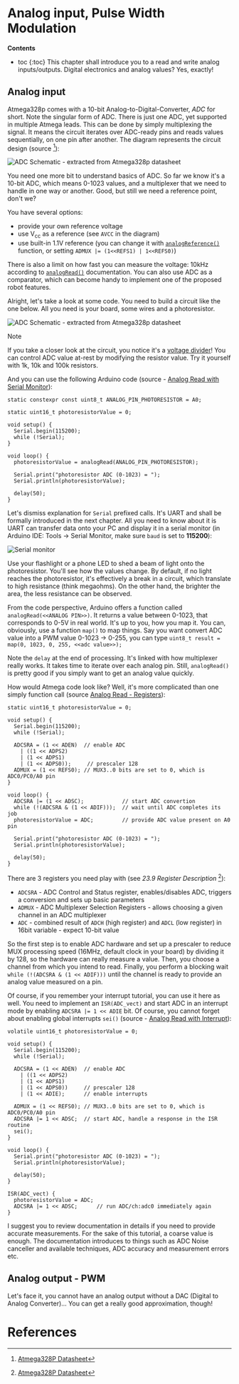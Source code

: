# Analog input, Pulse Width Modulation

**Contents**
* toc
{:toc}
This chapter shall introduce you to a read and write analog inputs/outputs. Digital electronics and 
analog values? Yes, exactly!

## Analog input

Atmega328p comes with a 10-bit Analog-to-Digital-Converter, *ADC* for short. Note the singular form of ADC. There is just one ADC, yet supported in multiple Atmega leads. This can be done by simply
multiplexing the signal. It means the circuit iterates over ADC-ready pins and reads values sequentially, on one pin after another. The diagram represents the circuit design (source [^1]):

![ADC Schematic - extracted from Atmega328p datasheet](./assets/images/chapter_2/1_adc_block_schematic.png)

You need one more bit to understand basics of ADC. So far we know it's a 10-bit ADC, which means 0-1023 values, and a multiplexer that we need to handle in one way or another. Good, but still we need a reference point, don't we?

You have several options:
* provide your own reference voltage
* use V<sub>cc</sub> as a reference (see `AVCC` in the diagram)
* use built-in 1.1V reference (you can change it with [`analogReference()`](https://www.arduino.cc/reference/en/language/functions/analog-io/analogreference/) function, or setting 
`ADMUX |= (1<<REFS1) | 1<<REFS0)`)

There is also a limit on how fast you can measure the voltage: 10kHz according to [`analogRead()`](https://www.arduino.cc/reference/en/language/functions/analog-io/analogread/) documentation. You can also use ADC as a comparator, which can become handy to implement one of the proposed robot features.

Alright, let's take a look at some code. You need to build a circuit like the one below. All you need is your board, some wires and a photoresistor.

![ADC Schematic - extracted from Atmega328p datasheet](./assets/images/chapter_2/2_photoresistor_circuit.png)

> [!NOTE]
> If you take a closer look at the circuit, you notice it's a [voltage divider](https://en.wikipedia.org/wiki/Voltage_divider)! You can control ADC value at-rest by modifying the resistor value. Try it yourself with 1k, 10k and 100k resistors.

And you can use the following Arduino code (source - [Analog Read with Serial Monitor](./assets/code/chapter_2/2_analog_read_serial_monitor/2_analog_read_serial_monitor.ino)):
```
static constexpr const uint8_t ANALOG_PIN_PHOTORESISTOR = A0; 

static uint16_t photoresistorValue = 0;

void setup() {
  Serial.begin(115200);
  while (!Serial);
}

void loop() {
  photoresistorValue = analogRead(ANALOG_PIN_PHOTORESISTOR);

  Serial.print("photoresistor ADC (0-1023) = ");
  Serial.println(photoresistorValue);

  delay(50);
}

```

Let's dismiss explanation for `Serial` prefixed calls. It's UART and shall be formally introduced in the next chapter. All you need to know about it is UART can transfer data onto your PC and display it in a serial monitor (in Arduino IDE: Tools -> Serial Monitor, make sure `baud` is set to **115200**):

![Serial monitor](./assets/images/chapter_2/2_serial_monitor_photoresistor.png)

Use your flashlight or a phone LED to shed a beam of light onto the photoresistor. You'll see how the 
values change. By default, if no light reaches the photoresistor, it's effectively a break in a 
circuit, which translate to high resistance (think megaohms). On the other hand, the brighter the 
area, the less resistance can be observed.

From the code perspective, Arduino offers a function called `analogRead(<<ANALOG PIN>>)`. It returns a value between 0-1023, that corresponds to 0-5V in real world. It's up to you, how you map it. You can, obviously, use a function `map()` to map things. Say you want convert ADC value into a PWM value 0-1023 -> 0-255, you can type `uint8_t result = map(0, 1023, 0, 255, <<adc value>>);`

Note the `delay` at the end of processing. It's linked with how multiplexer really works. It takes 
time to iterate over each analog pin. Still, `analogRead()` is pretty good if you simply want to get 
an analog value quickly.

How would Atmega code look like? Well, it's more complicated than one simply function call (source [Analog Read - Registers](./assets/code/chapter_2/2_2_analog_read_atmega_registers_adc0/2_2_analog_read_atmega_registers_adc0.ino)):

```
static uint16_t photoresistorValue = 0;

void setup() {
  Serial.begin(115200);
  while (!Serial);
  
  ADCSRA = (1 << ADEN)  // enable ADC
    | ((1 << ADPS2) 
    | (1 << ADPS1) 
    | (1 << ADPS0));     // prescaler 128
  ADMUX = (1 << REFS0); // MUX3..0 bits are set to 0, which is ADC0/PC0/A0 pin
}

void loop() {  
  ADCSRA |= (1 << ADSC);            // start ADC convertion
  while (!(ADCSRA & (1 << ADIF)));  // wait until ADC completes its job
  photoresistorValue = ADC;         // provide ADC value present on A0 pin

  Serial.print("photoresistor ADC (0-1023) = ");
  Serial.println(photoresistorValue);

  delay(50);
}
```

There are 3 registers you need play with (see *23.9 Register Description* [^1]):
* `ADCSRA` - ADC Control and Status register, enables/disables ADC, triggers a conversion and sets up basic parameters
* `ADMUX` - ADC Multiplexer Selection Registers - allows choosing a given channel in an ADC multiplexer
* `ADC` - combined result of `ADCH` (high register) and `ADCL` (low register) in 16bit variable - expect 10-bit value

So the first step is to enable ADC hardware and set up a prescaler to reduce MUX processing speed 
(16MHz, default clock in your board) by dividing it by 128, so the hardware can really measure a 
value. Then, you choose a channel from which you intend to read. Finally, you perform a blocking wait 
`while (!(ADCSRA & (1 << ADIF)))` until the channel is ready to provide an analog value measured on a pin.

Of course, if you remember your interrupt tutorial, you can use it here as well. You need to implement an `ISR(ADC_vect)` and start ADC in an interrupt mode by enabling `ADCSRA |= 1 << ADIE` bit. Of course, you cannot forget about enabling global interrupts `sei()` (source - [Analog Read with Interrupt](./assets/code/chapter_2/2_3_analog_read_atmega_interrupts/2_3_analog_read_atmega_interrupts.ino)):

```
volatile uint16_t photoresistorValue = 0;

void setup() {
  Serial.begin(115200);
  while (!Serial);
  
  ADCSRA = (1 << ADEN)  // enable ADC
    | ((1 << ADPS2) 
    | (1 << ADPS1) 
    | (1 << ADPS0))     // prescaler 128
    | (1 << ADIE);      // enable interrupts

  ADMUX = (1 << REFS0); // MUX3..0 bits are set to 0, which is ADC0/PC0/A0 pin
  ADCSRA |= 1 << ADSC;  // start ADC, handle a response in the ISR routine
  sei();
}

void loop() {  
  Serial.print("photoresistor ADC (0-1023) = ");
  Serial.println(photoresistorValue);

  delay(50);
}

ISR(ADC_vect) {
  photoresistorValue = ADC;
  ADCSRA |= 1 << ADSC;      // run ADC/ch:adc0 immediately again
}
```

I suggest you to review documentation in details if you need to provide accurate measurements. For the sake of this tutorial, a coarse value is enough. The documentation introduces to things such as ADC Noise canceller and available techniques, ADC accuracy and measurement errors etc.

## Analog output - PWM

Let's face it, you cannot have an analog output without a DAC (Digital to Analog Converter)... You can get a really good approximation, though!

# References

[^1]: [Atmega328P Datasheet](https://ww1.microchip.com/downloads/en/DeviceDoc/Atmel-7810-Automotive-Microcontrollers-ATmega328P_Datasheet.pdf)
